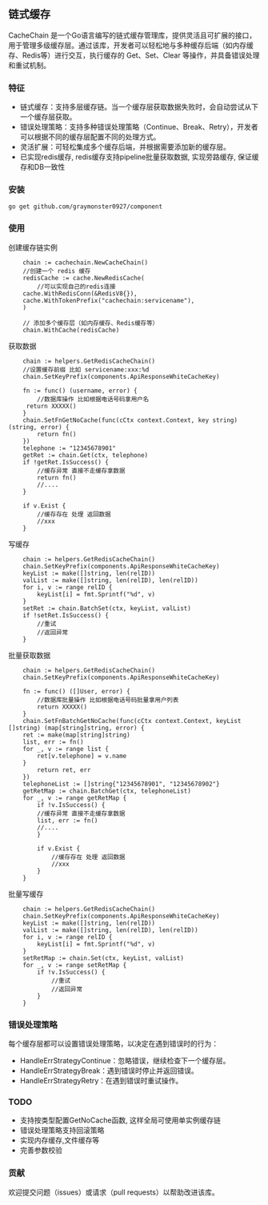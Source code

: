 ## 链式缓存

CacheChain 是一个Go语言编写的链式缓存管理库，提供灵活且可扩展的接口，用于管理多级缓存层。通过该库，开发者可以轻松地与多种缓存后端（如内存缓存、Redis等）进行交互，执行缓存的 Get、Set、Clear 等操作，并具备错误处理和重试机制。

### 特征
 * 链式缓存：支持多层缓存链。当一个缓存层获取数据失败时，会自动尝试从下一个缓存层获取。
 * 错误处理策略：支持多种错误处理策略（Continue、Break、Retry），开发者可以根据不同的缓存层配置不同的处理方式。
 * 灵活扩展：可轻松集成多个缓存后端，并根据需要添加新的缓存层。
 * 已实现redis缓存, redis缓存支持pipeline批量获取数据, 实现旁路缓存, 保证缓存和DB一致性

### 安装

```
go get github.com/graymonster0927/component
```
### 使用

创建缓存链实例
```
    chain := cachechain.NewCacheChain()
    //创建一个 redis 缓存
    redisCache := cache.NewRedisCache(
        //可以实现自己的redis连接
	cache.WithRedisConn(&RedisV8{}),
	cache.WithTokenPrefix("cachechain:servicename"),
    )
	
    // 添加多个缓存层（如内存缓存、Redis缓存等）
    chain.WithCache(redisCache)

```
获取数据
```
    chain := helpers.GetRedisCacheChain()
    //设置缓存前缀 比如 servicename:xxx:%d
    chain.SetKeyPrefix(components.ApiResponseWhiteCacheKey)

    fn := func() (username, error) {
        //数据库操作 比如根据电话号码拿用户名
	 return XXXXX()
    }
    chain.SetFnGetNoCache(func(cCtx context.Context, key string) (string, error) {
        return fn()
    })
    telephone := "12345678901"
    getRet := chain.Get(ctx, telephone)
    if !getRet.IsSuccess() {
        //缓存异常 直接不走缓存拿数据
        return fn()
        //....
    }

    if v.Exist {
        //缓存存在 处理 返回数据
        //xxx
    }
```

写缓存
```
    chain := helpers.GetRedisCacheChain()
    chain.SetKeyPrefix(components.ApiResponseWhiteCacheKey)
    keyList := make([]string, len(relID))
    valList := make([]string, len(relID), len(relID))
    for i, v := range relID {
        keyList[i] = fmt.Sprintf("%d", v)
    }
    setRet := chain.BatchSet(ctx, keyList, valList)
    if !setRet.IsSuccess() {
        //重试
        //返回异常
    }
```

批量获取数据
```
    chain := helpers.GetRedisCacheChain()
    chain.SetKeyPrefix(components.ApiResponseWhiteCacheKey)

    fn := func() ([]User, error) {
        //数据库批量操作 比如根据电话号码批量拿用户列表
        return XXXXX()
    }
    chain.SetFnBatchGetNoCache(func(cCtx context.Context, keyList []string) (map[string]string, error) {
    ret := make(map[string]string)
    list, err := fn()
    for _, v := range list {
        ret[v.telephone] = v.name
    }
        return ret, err
    })
    telephoneList := []string{"12345678901", "12345678902"}
    getRetMap := chain.BatchGet(ctx, telephoneList)
    for _, v := range getRetMap {
        if !v.IsSuccess() {
        //缓存异常 直接不走缓存拿数据
        list, err := fn()
        //....
        }

        if v.Exist {
            //缓存存在 处理 返回数据
            //xxx
        }
    }
```

批量写缓存
```
    chain := helpers.GetRedisCacheChain()
    chain.SetKeyPrefix(components.ApiResponseWhiteCacheKey)
    keyList := make([]string, len(relID))
    valList := make([]string, len(relID), len(relID))
    for i, v := range relID {
        keyList[i] = fmt.Sprintf("%d", v)
    }
    setRetMap := chain.Set(ctx, keyList, valList)
    for _, v := range setRetMap {
        if !v.IsSuccess() {
            //重试
            //返回异常
        }
    }
```

### 错误处理策略
每个缓存层都可以设置错误处理策略，以决定在遇到错误时的行为：

* HandleErrStrategyContinue：忽略错误，继续检查下一个缓存层。
* HandleErrStrategyBreak：遇到错误时停止并返回错误。
* HandleErrStrategyRetry：在遇到错误时重试操作。

### TODO
* 支持按类型配置GetNoCache函数, 这样全局可使用单实例缓存链
* 错误处理策略支持回滚策略
* 实现内存缓存,文件缓存等
* 完善参数校验

### 贡献
欢迎提交问题（issues）或请求（pull requests）以帮助改进该库。
